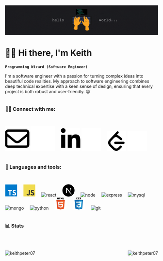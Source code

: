 ![Keith](https://raw.githubusercontent.com/keithpeter07/keithpeter07/main/assets/code.gif)


# 👋🏾 Hi there, I'm Keith

**`Programming Wizard (Software Engineer)`**

I'm a software engineer with a passion for turning complex ideas into beautiful code realities. My approach to software engineering combines deep technical expertise with a keen sense of design, ensuring that every project is both robust and user-friendly. 😁

#

### 🤙🏾 Connect with me:
<br/>

[![email](./assets/email-dark.svg)](mailto:keithpeter07@gmail.com#gh-light-mode-only) [![email](./assets/email-light.svg)](mailto:keithpeter07@gmail.com#gh-dark-mode-only) &nbsp; &nbsp; [![linkedin](./assets/linkedin-dark.svg)](https://www.linkedin.com/keith-peter#gh-light-mode-only) [![linkedin](./assets/linkedin-light.svg)](https://www.linkedin.com/keith-peter#gh-dark-mode-only) &nbsp; &nbsp; [![leetcode](./assets/leetcode-dark.svg)](https://leetcode.com/u/keithpeter#gh-light-mode-only) [![leetcode](./assets/leetcode-light.svg)](https://leetcode.com/u/keithpeter#gh-dark-mode-only)

#
### 🧰 Languages and tools:
<br/>

<p align="left">

<img src="https://raw.githubusercontent.com/devicons/devicon/master/icons/typescript/typescript-original.svg" alt="typescript" width="40" />
&nbsp;&nbsp;&nbsp;

<img src="https://raw.githubusercontent.com/devicons/devicon/master/icons/javascript/javascript-original.svg" alt="javascript" width="40" />
&nbsp;&nbsp;&nbsp;

<img src="https://cdn.jsdelivr.net/gh/devicons/devicon@latest/icons/react/react-original.svg" alt="react" width="40"/>          
&nbsp;&nbsp;&nbsp;

<img src="https://raw.githubusercontent.com/devicons/devicon/master/icons/nextjs/nextjs-original.svg" alt="next" width="40" />
&nbsp;&nbsp;&nbsp;

<img src="https://cdn.jsdelivr.net/gh/devicons/devicon@latest/icons/nodejs/nodejs-original.svg" alt="node" width="40"/>
&nbsp;&nbsp;&nbsp;

<img src="https://cdn.jsdelivr.net/gh/devicons/devicon@latest/icons/express/express-original.svg" alt="express" width="40"/>
&nbsp;&nbsp;&nbsp; 

<img src="https://cdn.jsdelivr.net/gh/devicons/devicon@latest/icons/mysql/mysql-original.svg" alt="mysql" width="40"/>
&nbsp;&nbsp;&nbsp;

<img src="https://cdn.jsdelivr.net/gh/devicons/devicon@latest/icons/mongodb/mongodb-original.svg" alt="mongo" width="40"/>
&nbsp;&nbsp;&nbsp;

<img src="https://cdn.jsdelivr.net/gh/devicons/devicon@latest/icons/python/python-plain.svg" alt="python" width="40"/>
&nbsp;&nbsp;&nbsp;

<img src="https://raw.githubusercontent.com/devicons/devicon/master/icons/html5/html5-original-wordmark.svg" alt="html5" width="40" />
&nbsp;&nbsp;&nbsp;

<img src="https://raw.githubusercontent.com/devicons/devicon/master/icons/css3/css3-original-wordmark.svg" alt="css3" width="40" /> 
&nbsp;&nbsp;&nbsp;

<img src="https://www.vectorlogo.zone/logos/git-scm/git-scm-icon.svg" alt="git" width="40"/>

</p>

#

### 📊 Stats
<br/>
<br/>
<p>
<img align="left" src="https://github-readme-streak-stats.herokuapp.com/?user=keithpeter07&theme=dark" alt="keithpeter07" />

<p><img align="right" src="https://github-readme-stats.vercel.app/api/top-langs?username=keithpeter07&theme=dark&show_icons=true&locale=en&layout=compact" alt="keithpeter07" /></p>
</p>
